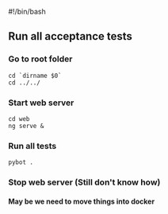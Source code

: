 #!/bin/bash

## Run all acceptance tests

### Go to root folder
    cd `dirname $0`
    cd ../../

### Start web server

    cd web
    ng serve &

### Run all tests

    pybot .

### Stop web server (Still don't know how)
#### May be we need to move things into docker
    